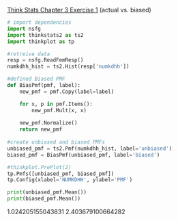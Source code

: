[Think Stats Chapter 3 Exercise 1](http://greenteapress.com/thinkstats2/html/thinkstats2004.html#toc31) (actual vs. biased)

```python
# import dependencies
import nsfg
import thinkstats2 as ts2
import thinkplot as tp

#retreive data
resp = nsfg.ReadFemResp()
numkdhh_hist = ts2.Hist(resp['numkdhh'])

#defined Biased PMF
def BiasPmf(pmf, label):
    new_pmf = pmf.Copy(label=label)

    for x, p in pmf.Items():
        new_pmf.Mult(x, x)
        
    new_pmf.Normalize()
    return new_pmf
   
#create unbiased and biased PMFs
unbiased_pmf = ts2.Pmf(numkdhh_hist, label='unbiased')
biased_pmf = BiasPmf(unbiased_pmf, label='biased')

#thinkplot.PrePlot(2)
tp.Pmfs([unbiased_pmf, biased_pmf])
tp.Config(xlabel='NUMKDHH', ylabel='PMF')

print(unbiased_pmf.Mean())
print(biased_pmf.Mean())
````

1.024205155043831
2.403679100664282
